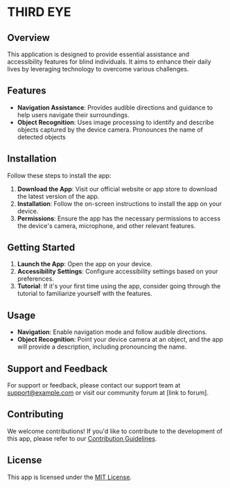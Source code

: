 # THIRD EYE

## Overview

This application is designed to provide essential assistance and accessibility features for blind individuals. It aims to enhance their daily lives by leveraging technology to overcome various challenges.

## Features
- **Navigation Assistance**: Provides audible directions and guidance to help users navigate their surroundings.
- **Object Recognition**: Uses image processing to identify and describe objects captured by the device camera. Pronounces the name of detected objects

## Installation

Follow these steps to install the app:

1. **Download the App**: Visit our official website or app store to download the latest version of the app.
2. **Installation**: Follow the on-screen instructions to install the app on your device.
3. **Permissions**: Ensure the app has the necessary permissions to access the device's camera, microphone, and other relevant features.

## Getting Started

1. **Launch the App**: Open the app on your device.
2. **Accessibility Settings**: Configure accessibility settings based on your preferences.
3. **Tutorial**: If it's your first time using the app, consider going through the tutorial to familiarize yourself with the features.

## Usage

- **Navigation**: Enable navigation mode and follow audible directions.
- **Object Recognition**: Point your device camera at an object, and the app will provide a description, including pronouncing the name.

## Support and Feedback

For support or feedback, please contact our support team at support@example.com or visit our community forum at [link to forum].

## Contributing

We welcome contributions! If you'd like to contribute to the development of this app, please refer to our [Contribution Guidelines](CONTRIBUTING.md).

## License

This app is licensed under the [MIT License](LICENSE.md).
